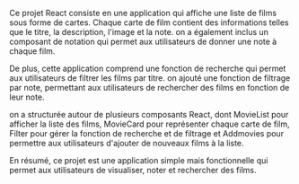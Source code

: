 Ce projet React consiste en une application qui affiche une liste de films sous forme de cartes.
Chaque carte de film contient des informations telles que le titre, la description,
l'image et la note.
on a également inclus un composant de notation qui permet aux utilisateurs de donner une note à chaque film.

De plus, cette application comprend une fonction de recherche qui permet aux utilisateurs de filtrer les films par titre.
on  ajouté une fonction de filtrage par note, permettant aux utilisateurs de rechercher des films en fonction de leur note.

on a structurée autour de plusieurs composants React, dont MovieList pour afficher la liste des films, 
MovieCard pour représenter chaque carte de film, Filter pour gérer la fonction de recherche et de filtrage et Addmovies pour permettre aux utilisateurs d'ajouter de nouveaux films à la liste.

En résumé, ce projet est une application simple mais fonctionnelle qui permet aux utilisateurs de visualiser, noter et rechercher des films.
